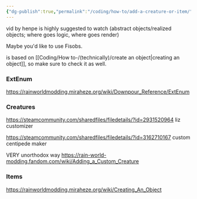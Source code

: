 ```yaml
---
{"dg-publish":true,"permalink":"/coding/how-to/add-a-creature-or-item/"}
---
```


vid by henpe is highly suggested to watch (abstract objects/realized objects; where goes logic, where goes render)

Maybe you'd like to use Fisobs.

is based on [[Coding/How to-/(technically)/create an object\|creating an object]], so make sure to check it as well. 
### ExtEnum
https://rainworldmodding.miraheze.org/wiki/Downpour_Reference/ExtEnum
### Creatures


https://steamcommunity.com/sharedfiles/filedetails/?id=2931520964
liz customizer

https://steamcommunity.com/sharedfiles/filedetails/?id=3162710167
custom centipede maker




VERY unorthodox way
https://rain-world-modding.fandom.com/wiki/Adding_a_Custom_Creature

### Items
https://rainworldmodding.miraheze.org/wiki/Creating_An_Object